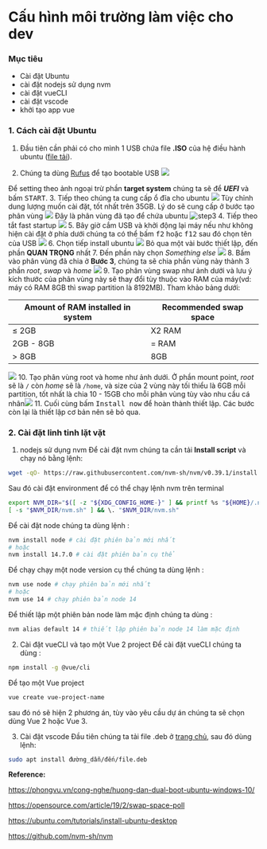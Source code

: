 # Cấu hình môi trường làm việc cho dev
### Mục tiêu
- Cài đặt Ubuntu
- cài đặt nodejs sử dụng nvm
- cài đặt vueCLI
- cài đặt vscode
- khởi tạo app vue 

### 1. Cách cài đặt Ubuntu
1. Đầu tiên cần phải có cho mình 1 USB chứa file **.ISO** của hệ điều hành ubuntu ([file tải](https://ubuntu.com/download/desktop)).

2. Chúng ta dùng [Rufus](https://rufus.ie/en/) để tạo bootable USB ![](https://rufus.ie/pics/rufus_en.png)

Để setting theo ảnh ngoại trừ phần **target system** chúng ta sẽ để **_UEFI_** và bấm <kbd>START</kbd>.
3. Tiếp theo chúng ta cung cấp ổ đĩa cho ubuntu
![](https://phongvu.vn/cong-nghe/wp-content/uploads/2018/08/4-1.jpg)
Tùy chỉnh dung lượng muốn cài đặt, tốt nhất trên 35GB. Lý do sẽ cung cấp ở bước tạo phân vùng
 ![](https://phongvu.vn/cong-nghe/wp-content/uploads/2018/08/5-1.jpg)
 Đây là phân vùng đã tạo để chứa ubuntu 
 ![step3](https://phongvu.vn/cong-nghe/wp-content/uploads/2018/08/6-1.jpg)
4. Tiếp theo tắt fast startup ![](https://phongvu.vn/cong-nghe/wp-content/uploads/2018/08/9-1.jpg)
5. Bây giờ cắm USB và khởi động lại máy nếu như không hiện cài đặt ở phía dưới chúng ta có thể bấm <kbd>f2</kbd> hoặc <kbd>f12</kbd> sau đó chọn tên của USB ![](https://phongvu.vn/cong-nghe/wp-content/uploads/2018/08/10-1.jpg)
6. Chọn tiếp install ubuntu ![](https://phongvu.vn/cong-nghe/wp-content/uploads/2018/08/11-1.jpg)
Bỏ qua một vài bước thiết lập, đến phần **QUAN TRỌNG** nhất
7. Đến phần này chọn *Something else* ![](https://phongvu.vn/cong-nghe/wp-content/uploads/2018/08/15.jpg)
8. Bấm vào phân vùng đã chia ở **Bước 3**, chúng ta sẽ chia phần vùng này thành 3 phần *root*, *swap* và *home* ![](https://phongvu.vn/cong-nghe/wp-content/uploads/2018/08/16.jpg)
9. Tạo phân vùng swap như ảnh dưới và lưu ý kích thước của phân vùng này sẽ thay đổi tùy thuộc vào RAM của máy(vd: máy có RAM 8GB thì swap partition là 8192MB). Tham khảo bảng dưới:

| **Amount of RAM installed in system** | **Recommended swap space** |
| --- | --- |
| $\le$ 2GB | X2 RAM |
| 2GB - 8GB | = RAM |
| $>$ 8GB | 8GB |

 ![](https://phongvu.vn/cong-nghe/wp-content/uploads/2018/08/18.jpg)
10.  Tạo phân vùng root và home như ảnh dưới. Ở phần mount point, *root* sẽ là `/` còn *home* sẽ là `/home`, và size của 2 vùng này tối thiểu là 6GB mỗi partition, tốt nhất là chia 10 - 15GB cho mỗi phân vùng tùy vào nhu cầu cá nhân![](https://phongvu.vn/cong-nghe/wp-content/uploads/2018/08/17.jpg)
11. Cuối cùng bấm <kbd>Install now</kbd> để hoàn thành thiết lập. Các bước còn lại là thiết lập cơ bản nên sẽ bỏ qua.

### 2. Cài đặt linh tinh lặt vặt
1. nodejs sử dụng nvm
Để cài đặt nvm chúng ta cần tải **Install script** và chạy nó bằng lệnh:

```sh
wget -qO- https://raw.githubusercontent.com/nvm-sh/nvm/v0.39.1/install.sh | bash
```

Sau đó cài đặt environment để có thể chạy lệnh nvm trên terminal

```sh
export NVM_DIR="$([ -z "${XDG_CONFIG_HOME-}" ] && printf %s "${HOME}/.nvm" || printf %s "${XDG_CONFIG_HOME}/nvm")"
[ -s "$NVM_DIR/nvm.sh" ] && \. "$NVM_DIR/nvm.sh"
```

Để cài đặt node chúng ta dùng lệnh : 

```sh
nvm install node # cài đặt phiên bản mới nhất
# hoặc
nvm install 14.7.0 # cài đặt phiên bản cụ thể
```

Để chạy chạy một node version cụ thể chúng ta dùng lệnh :

```sh
nvm use node # chạy phiên bản mới nhất
# hoặc 
nvm use 14 # chạy phiên bản node 14
```

Để thiết lập một phiên bản node làm mặc định chúng ta dùng :
```sh
nvm alias default 14 # thiết lập phiên bản node 14 làm mặc định
```

2. Cài đặt vueCLI và tạo một Vue 2 project
Để cài đặt vueCLI chúng ta dùng :

```sh
npm install -g @vue/cli
```

Để tạo một Vue project

```sh
vue create vue-project-name
```

sau đó nó sẽ hiện 2 phương án, tùy vào yêu cầu dự án chúng ta sẽ chọn dùng Vue 2 hoặc Vue 3.

3. Cài đặt vscode
Đầu tiên chúng ta tải file .deb ở [trang chủ](https://code.visualstudio.com/Download), sau đó dùng lệnh:

```sh
sudo apt install đường_dẫn/đến/file.deb
```


**Reference:** 

https://phongvu.vn/cong-nghe/huong-dan-dual-boot-ubuntu-windows-10/

https://opensource.com/article/19/2/swap-space-poll

https://ubuntu.com/tutorials/install-ubuntu-desktop

https://github.com/nvm-sh/nvm
